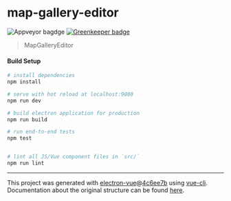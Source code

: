 # map-gallery-editor

![Appveyor bagdge](https://ci.appveyor.com/api/projects/status/github/zkiiito/map-gallery-editor?branch=master&svg=true)
[![Greenkeeper badge](https://badges.greenkeeper.io/zkiiito/map-gallery-editor.svg)](https://greenkeeper.io/)

> MapGalleryEditor

#### Build Setup

``` bash
# install dependencies
npm install

# serve with hot reload at localhost:9080
npm run dev

# build electron application for production
npm run build

# run end-to-end tests
npm test


# lint all JS/Vue component files in `src/`
npm run lint

```

---

This project was generated with [electron-vue](https://github.com/SimulatedGREG/electron-vue)@[4c6ee7b](https://github.com/SimulatedGREG/electron-vue/tree/4c6ee7bf4f9b4aa647a22ec1c1ca29c2e59c3645) using [vue-cli](https://github.com/vuejs/vue-cli). Documentation about the original structure can be found [here](https://simulatedgreg.gitbooks.io/electron-vue/content/index.html).
